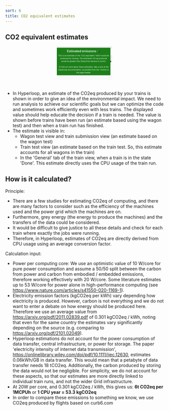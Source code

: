 ```yaml
---
sort: 6
title: CO2 equivalent estimates
---
```


## <a name="estimates"></a>CO2 equivalent estimates

<div align="center">
    <img src="../images/co2eqtooltip.png" width="35%">
</div>
<br>

* In Hyperloop, an estimate of the CO2eq produced by your trains is shown in order to give an idea of the environmental impact. We need to run analysis to achieve our scientific goals but we can optimize the code and sometimes work efficiently even with less trains. The displayed value should help educate the decision if a train is needed.
The value is shown before trains have been run (an estimate based using the wagon test) and then when a train run has finished. 
* The estimate is visible in:
  * Wagon test view and train submission view (an estimate based on the wagon test)
  * Train test view (an estimate based on the train test. So, this estimate accounts for all wagons in the train)
  * In the 'General' tab of the train view, when a train is in the state 'Done'. This estimate directly uses the CPU usage of the train run. 

## <a name="calculations"></a> How is it calculated?

Principle:
* There are a few studies for estimating CO2eq of computing, and there are many factors to consider such as the efficiency of the machines used and the power grid which the machines are on.
* Furthermore, grey energy (the energy to produce the machines) and the transfers of the data could be considered.
* It would be difficult to give justice to all these details and check for each train where exactly the jobs were running.
* Therefore, in Hyperloop, estimates of CO2eq are directly derived from CPU usage using an average conversion factor.

Calculation input:
* Power per computing core: We use an optimistic value of 10 W/core for pure power consumption and assume a 50/50 split between the carbon from power and carbon from embodied / embedded emissions, therefore working effectively with 20 W/core. Some literature estimates up to 53 W/core for power alone in high-performance computing (see https://www.nature.com/articles/s41550-020-1169-1).
* Electricity emission factors (kgCO2eq per kWh) vary depending how electricity is produced. However, carbon is not everything and we do not want to enter a debate on how energy should be produced here. Therefore we use an average value from https://arxiv.org/pdf/2011.02839.pdf of 0.301 kgCO2eq / kWh, noting that even for the same country the estimates vary significantly depending on the source (e.g. comparing to https://arxiv.org/pdf/2101.02049).
* Hyperloop estimations do not account for the power consumption of data transfer, central infrastructure, or power for storage. The paper 'electricity intensity of internet data transmission', https://onlinelibrary.wiley.com/doi/pdf/10.1111/jiec.12630, estimates 0.06kWh/GB in data transfer. This would mean that a petabyte of data transfer needs 18 tCO2eq. Additionally, the carbon produced by storing the data would not be negligible. For simplicity, we do not account for these aspects, so that our estimates are more directly linked to individual train runs, and not the wider Grid infrastructure.
* At 20W per core, and 0.301 kgCO2eq / kWh, this gives us: **6t CO2eq per 1MCPUh** or **1 CPU year = 53.3 kgCO2eq**
* In order to compare these emissions to something we know, we use CO2eq produced by flights based on curb6.com